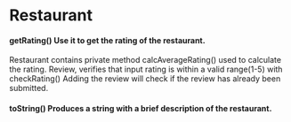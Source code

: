 
# Restaurant 

#### getRating() Use it to get the rating of the restaurant.
Restaurant contains private method calcAverageRating() used to calculate the rating.
Review, verifies that input rating is within a valid range(1-5) with checkRating()
Adding the review will check if the review has already been submitted.

#### toString() Produces a string with a brief description of the restaurant.



